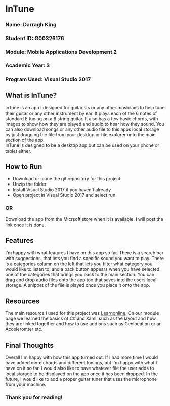# InTune
### Name: Darragh King
### Student ID: G00326176
### Module: Mobile Applications Development 2
### Academic Year: 3
### Program Used: Visual Studio 2017

## What is InTune?
InTune is an app I designed for guitarists or any other musicians to help tune their guitar or any other instrument by ear. It plays each of the 6 notes of standard E tuning on a 6 string guitar. It also has a few basic chords, with images to show how they are played and audio to hear how they sound. You can also download songs or any other audio file to this apps local storage by just dragging the file from your desktop or file explorer onto the main section of the app.  
InTune is designed to be a desktop app but can be used on your phone or tablet either. 

## How to Run
* Download or clone the git repository for this project
* Unzip the folder
* Install Visual Studio 2017 if you haven't already 
* Open project in Visual Studio 2017 and select run

### OR

Download the app from the Micrsoft store when it is available. I will post the link once it is done. 

## Features
I'm happy with what features I have on this app so far.
There is a search bar with suggestions, that lets you find a specific sound you want to play.
There is a categories column on the left that lets you filter what category you would like to listen to, and a back button appears when you have selected one of the categories that brings you back to the main section. 
You can drag and drop audio files onto the app too that saves into the users local storage. A snippet of the file is played once you place it onto the app. 

## Resources
The main resource I used for this project was [Learnonline](https://learnonline.gmit.ie/course/view.php?id=4195). 
On our module page we learned the basics of C# and Xaml, such as the layout and how they are linked together and how to use add ons such as Geolocation or an Acceleromter etc. 

## Final Thoughts
Overall I'm happy with how this app turned out. If I had more time I would have added more chords and different tunings, but I'm happy with what I have on it so far. I would also like to have whatever file the user adds to local storage to be displayed on the app once it has been dropped. In the future, I would like to add a proper guitar tuner that uses the microphone from your machine. 

### Thank you for reading!